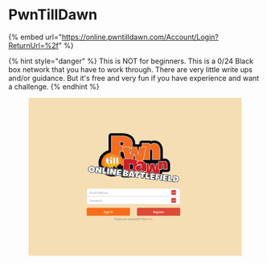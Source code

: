 # PwnTillDawn

{% embed url="https://online.pwntilldawn.com/Account/Login?ReturnUrl=%2f" %}

{% hint style="danger" %}
This is NOT for beginners. This is a 0/24 Black box network that you have to work through. There are very little write ups and/or guidance. But it's free and very fun if you have experience and want a challenge.
{% endhint %}

<figure><img src="../../.gitbook/assets/image (66).png" alt=""><figcaption></figcaption></figure>
